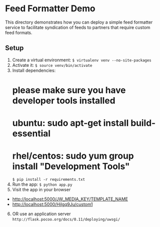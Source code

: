 # Feed Formatter Demo

This directory demonstrates how you can deploy a simple feed formatter service to facilitate syndication of feeds to partners that require custom feed formats.

## Setup

1. Create a virtual environment:
   `$ virtualenv venv --no-site-packages`
2. Activate it:
   `$ source venv/bin/activate`
3. Install dependencies:
   # please make sure you have developer tools installed
   # ubuntu: sudo apt-get install build-essential
   # rhel/centos: sudo yum group install "Development Tools" 
   `$ pip install -r requirements.txt`   
4. Run the app:
   `$ python app.py`
5. Visit the app in your browser
  * <http://localhost:5000/JW_MEDIA_KEY/TEMPLATE_NAME>
  * <http://localhost:5000/Hilgq9Ju/custom1>
6. OR use an application server 
   `http://flask.pocoo.org/docs/0.11/deploying/uwsgi/`